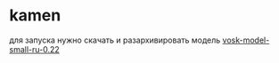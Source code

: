 # kamen

для запуска нужно скачать и разархивировать модель [vosk-model-small-ru-0.22](https://alphacephei.com/vosk/models)
